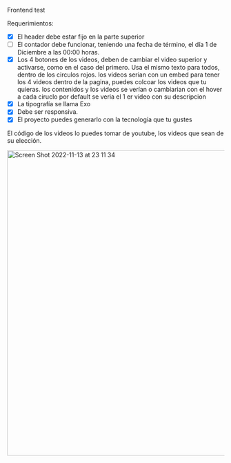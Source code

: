 Frontend test

Requerimientos:

- [x]  El header debe estar fijo en la parte superior
- [ ]  El contador debe funcionar, teniendo una fecha de término, el día 1 de Diciembre a las 00:00 horas.
- [x]  Los 4 botones de los videos, deben de cambiar el video superior y activarse, como en el caso del primero. Usa el mismo texto para todos, dentro de los circulos rojos. los videos serian con un embed para tener los 4 videos dentro de la pagina, puedes colcoar los videos que tu quieras. los contenidos y los videos se verían o cambiarian con el hover a cada ciruclo por default se veria el 1 er video con su descripcion
- [x]  La tipografía se llama Exo
- [x]  Debe ser responsiva.
- [x]  El proyecto puedes generarlo con la tecnología que tu gustes

El código de los videos lo puedes tomar de youtube, los videos que sean de su elección.

<img width="708" alt="Screen Shot 2022-11-13 at 23 11 34" src="https://user-images.githubusercontent.com/52949285/201580469-eac069da-49f3-46f6-8a90-b7e95bbed637.png">

